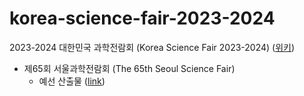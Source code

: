 # korea-science-fair-2023-2024
2023-2024 대한민국 과학전람회 (Korea Science Fair 2023-2024) ([위키](https://namu.wiki/w/%EC%A0%84%EA%B5%AD%EA%B3%BC%ED%95%99%EC%A0%84%EB%9E%8C%ED%9A%8C))
- 제65회 서울과학전람회 (The 65th Seoul Science Fair)
  - 예선 산출물 ([link](seoul-preliminary))

